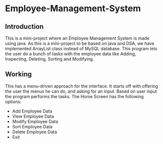 # Employee-Management-System
## Introduction
This is a mini-project where an Employee Management System is made using java. As this is a mini-project to be based on java and DSA, we have implemented ArrayList class instead of MySQL database. This program lets the user do a bunch of tasks with the employee data like Adding, Inspecting, Deleting, Sorting and Modifying.

## Working
This has a menu-driven approach for the interface. It starts off with offering the user the menus he can do, and asking for an input. Based on user input the program performs the tasks.
The Home Screen has the following options:
- Add Employee Data
- View Employee Data
- Modify Employee Data
- Sort Employee Data
- Delete Employee Data
- Exit
